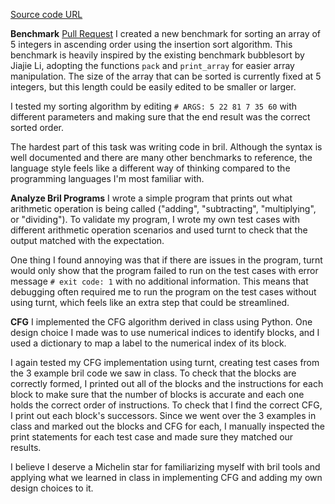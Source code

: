 [Source code URL](https://github.com/SerenaYZhang/CS6120_tasks/tree/main/task2)

**Benchmark** [Pull Request](https://github.com/sampsyo/bril/pull/429)
I created a new benchmark for sorting an array of 5 integers in ascending order using the insertion sort algorithm. This benchmark is heavily inspired by the existing benchmark bubblesort by Jiajie Li, adopting the functions ``pack`` and ``print_array`` for easier array manipulation. The size of the array that can be sorted is currently fixed at 5 integers, but this length could be easily edited to be smaller or larger. 

I tested my sorting algorithm by editing ``# ARGS: 5 22 81 7 35 60`` with different parameters and making sure that the end result was the correct sorted order. 

The hardest part of this task was writing code in bril. Although the syntax is well documented and there are many other benchmarks to reference, the language style feels like a different way of thinking compared to the programming languages I'm most familiar with. 

**Analyze Bril Programs**
I wrote a simple program that prints out what arithmetic operation is being called ("adding", "subtracting", "multiplying", or "dividing"). To validate my program, I wrote my own test cases with different arithmetic operation scenarios and used turnt to check that the output matched with the expectation. 

One thing I found annoying was that if there are issues in the program, turnt would only show that the program failed to run on the test cases with error message ``# exit code: 1`` with no additional information. This means that debugging often required me to run the program on the test cases without using turnt, which feels like an extra step that could be streamlined. 

**CFG**
I implemented the CFG algorithm derived in class using Python. One design choice I made was to use numerical indices to identify blocks, and I used a dictionary to map a label to the numerical index of its block. 

I again tested my CFG implementation using turnt, creating test cases from the 3 example bril code we saw in class. To check that the blocks are correctly formed, I printed out all of the blocks and the instructions for each block to make sure that the number of blocks is accurate and each one holds the correct order of instructions. To check that I find the correct CFG, I print out each block's successors. Since we went over the 3 examples in class and marked out the blocks and CFG for each, I manually inspected the print statements for each test case and made sure they matched our results. 

I believe I deserve a Michelin star for familiarizing myself with bril tools and applying what we learned in class in implementing CFG and adding my own design choices to it. 